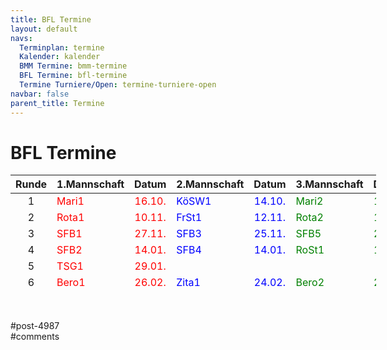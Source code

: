 ```yaml
---
title: BFL Termine 
layout: default
navs:
  Terminplan: termine
  Kalender: kalender
  BMM Termine: bmm-termine
  BFL Termine: bfl-termine
  Termine Turniere/Open: termine-turniere-open
navbar: false
parent_title: Termine
---
```

<div class="post-4987 page type-page status-publish hentry" id="post-4987">
<h1 class="entry-title">BFL Termine</h1>
<div class="entry-content">
<style><span data-mce-type="bookmark" style="display: inline-block; width: 0px; overflow: hidden; line-height: 0;" class="mce_SELRES_start">﻿</span><br /> .t_container { position:relative;left:-50px; }<br /> .smartphone .t_container { left:0px; }<br /> .t_container .td,<br /> .t_container .th {<br />  padding-left:5px;<br />  padding-right:5px;<br /> }<br /></style>
<div class="t_container" style="overflow: visible;">
<table class="clean footable" style="height: 186px; width: 116.122%;">
<thead>
<tr style="height: 18px;">
<th nowrap="nowrap" style="height: 18px; width: 11.5903%;">Runde</th>
<th nowrap="nowrap" style="height: 18px; width: 16.8464%;">1.Mannschaft</th>
<th nowrap="nowrap" style="text-align: center; height: 18px; width: 12.5337%;">Datum</th>
<th nowrap="nowrap" style="height: 18px; width: 16.8464%;">2.Mannschaft</th>
<th nowrap="nowrap" style="text-align: center; height: 18px; width: 12.6685%;">Datum</th>
<th nowrap="nowrap" style="height: 18px; width: 16.8464%;">3.Mannschaft</th>
<th nowrap="nowrap" style="text-align: center; height: 18px; width: 12.6685%;">Datum</th>
</tr>
</thead>
<tbody>
<tr style="height: 24px;">
<td style="text-align: center; height: 24px; width: 11.5903%;">1</td>
<td nowrap="nowrap" style="height: 24px; width: 16.8464%;"><span style="color: #ff0000;">Mari1</span></td>
<td style="height: 24px; text-align: center; width: 12.5337%;"><span style="color: #ff0000;">16.10.</span></td>
<td nowrap="nowrap" style="height: 24px; text-align: left; width: 16.8464%;"><span style="color: #0000ff;">KöSW1</span></td>
<td style="height: 24px; text-align: center; width: 12.6685%;"><span style="color: #0000ff;">14.10.</span></td>
<td style="height: 24px; text-align: left; width: 16.8464%;"><span style="color: #008000;">Mari2</span></td>
<td style="height: 24px; text-align: center; width: 12.6685%;"><span style="color: #008000;">14.10.</span></td>
</tr>
<tr style="height: 24px;">
<td style="text-align: center; height: 24px; width: 11.5903%;">2</td>
<td style="height: 24px; width: 16.8464%; text-align: left;"><span style="color: #ff0000;">Rota1</span></td>
<td style="height: 24px; text-align: center; width: 12.5337%;"><span style="color: #ff0000;">10.11.</span></td>
<td nowrap="nowrap" style="height: 24px; text-align: left; width: 16.8464%;"><span style="color: #0000ff;">FrSt1</span></td>
<td style="height: 24px; text-align: center; width: 12.6685%;"><span style="color: #0000ff;">12.11.</span></td>
<td style="height: 24px; text-align: left; width: 16.8464%;"><span style="color: #008000;">Rota2</span></td>
<td style="height: 24px; text-align: center; width: 12.6685%;"><span style="color: #008000;">10.11.</span></td>
</tr>
<tr style="height: 24px;">
<td style="text-align: center; height: 24px; width: 11.5903%;">3</td>
<td nowrap="nowrap" style="height: 24px; width: 16.8464%;"><span style="color: #ff0000;">SFB1</span></td>
<td style="height: 24px; text-align: center; width: 12.5337%;"><span style="color: #ff0000;">27.11.</span></td>
<td style="height: 24px; text-align: left; width: 16.8464%;"><span style="color: #0000ff;">SFB3</span></td>
<td style="height: 24px; text-align: center; width: 12.6685%;"><span style="color: #0000ff;">25.11.</span></td>
<td style="height: 24px; text-align: left; width: 16.8464%;"><span style="color: #008000;">SFB5</span></td>
<td style="height: 24px; text-align: center; width: 12.6685%;"><span style="color: #008000;">25.11.</span></td>
</tr>
<tr style="height: 24px;">
<td style="text-align: center; height: 24px; width: 11.5903%;">4</td>
<td nowrap="nowrap" style="height: 24px; width: 16.8464%;"><span style="color: #ff0000;">SFB2</span></td>
<td style="height: 24px; text-align: center; width: 12.5337%;"><span style="color: #ff0000;">14.01.</span></td>
<td nowrap="nowrap" style="height: 24px; text-align: left; width: 16.8464%;"><span style="color: #0000ff;">SFB4</span></td>
<td style="height: 24px; text-align: center; width: 12.6685%;"><span style="color: #0000ff;">14.01.</span></td>
<td style="height: 24px; text-align: left; width: 16.8464%;"><span style="color: #008000;">RoSt1</span></td>
<td style="height: 24px; text-align: center; width: 12.6685%;"><span style="color: #008000;">15.01.</span></td>
</tr>
<tr style="height: 24px;">
<td style="text-align: center; height: 24px; width: 11.5903%;">5</td>
<td nowrap="nowrap" style="height: 24px; width: 16.8464%;"><span style="color: #ff0000;">TSG1</span></td>
<td style="height: 24px; text-align: center; width: 12.5337%;"><span style="color: #ff0000;">29.01.</span></td>
<td nowrap="nowrap" style="height: 24px; text-align: left; width: 16.8464%;"></td>
<td style="height: 24px; text-align: center; width: 12.6685%;"></td>
<td style="height: 24px; text-align: left; width: 16.8464%;"></td>
<td style="height: 24px; text-align: center; width: 12.6685%;"></td>
</tr>
<tr style="height: 24px;">
<td style="text-align: center; height: 24px; width: 11.5903%;">6</td>
<td nowrap="nowrap" style="height: 24px; width: 16.8464%;"><span style="color: #ff0000;">Bero1</span></td>
<td style="height: 24px; text-align: center; width: 12.5337%;"><span style="color: #ff0000;">26.02.</span></td>
<td nowrap="nowrap" style="height: 24px; text-align: left; width: 16.8464%;"><span style="color: #0000ff;">Zita1</span></td>
<td style="height: 24px; text-align: center; width: 12.6685%;"><span style="color: #0000ff;">24.02.</span></td>
<td style="height: 24px; text-align: left; width: 16.8464%;"><span style="color: #008000;">Bero2</span></td>
<td style="height: 24px; text-align: center; width: 12.6685%;"><span style="color: #008000;">24.02.</span></td>
</tr>
<tr style="height: 24px;">
<td style="text-align: center; height: 24px; width: 11.5903%;">7</td>
<td style="height: 24px; width: 16.8464%;"><span style="color: #ff0000;">SCK1</span></td>
<td style="height: 24px; text-align: center; width: 12.5337%;"><span style="color: #ff0000;">11.03.</span></td>
<td style="height: 24px; text-align: left; width: 16.8464%;"><span style="color: #0000ff;">Herm1</span></td>
<td style="height: 24px; text-align: center; width: 12.6685%;"><span style="color: #0000ff;">12.03.</span></td>
<td style="height: 24px; text-align: left; width: 16.8464%;"><span style="color: #008000;">SCK3</span></td>
<td style="height: 24px; text-align: center; width: 12.6685%;"><span style="color: #008000;">11.03.</span></td>
</tr>
<tr style="height: 24px;">
<td style="text-align: center; height: 24px; width: 11.5903%;">8</td>
<td style="height: 24px; width: 16.8464%;"><span style="color: #ff0000;">SCK2</span></td>
<td style="height: 24px; text-align: center; width: 12.5337%;"><span style="color: #ff0000;">26.03.</span></td>
<td style="height: 24px; text-align: left; width: 16.8464%;"><span style="color: #0000ff;">SKI1</span></td>
<td style="height: 24px; text-align: center; width: 12.6685%;"><span style="color: #0000ff;">24.03.</span></td>
<td style="height: 24px; text-align: left; width: 16.8464%;"><span style="color: #008000;">SKI2</span></td>
<td style="height: 24px; text-align: center; width: 12.6685%;"><span style="color: #008000;">24.03.</span></td>
</tr>
<tr style="height: 24px;">
<td style="text-align: center; height: 24px; width: 11.5903%;">9</td>
<td style="height: 24px; width: 16.8464%;"><span style="color: #ff0000;">SGWe1</span></td>
<td style="height: 24px; text-align: center; width: 12.5337%;"><span style="color: #ff0000;">23.04.</span></td>
<td style="height: 24px; text-align: left; width: 16.8464%;"><span style="color: #0000ff;">Zugz1</span></td>
<td style="height: 24px; text-align: center; width: 12.6685%;"><span style="color: #0000ff;">24.04.</span></td>
<td style="height: 24px; text-align: left; width: 16.8464%;"><span style="color: #008000;">SGWe2</span></td>
<td style="height: 24px; text-align: center; width: 12.6685%;"><span style="color: #008000;">23.04.</span></td>
</tr>
</tbody>
</table>
<p> </p>
</div>
</div><!-- .entry-content -->
</div> #post-4987 
<div id="comments">
</div> #comments 
